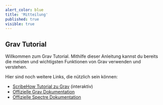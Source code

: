 ```yaml
---
alert_color: blue
title: 'Mitteilung'
published: true
visible: true
---
```


## Grav Tutorial

Willkommen zum Grav Tutorial. Mithilfe dieser Anleitung kannst du bereits die meisten und wichtigsten Funktionen von Grav verwenden und verstehen.

Hier sind noch weitere Links, die nützlich sein können:

- [ScribeHow Tutorial zu Grav](https://scribehow.com/page/Grav_CMS_Tutorial__zLmc6Ps-SsGNxt9fFX5FUA) (interaktiv)
- [Offizielle Grav Dokumentation](https://learn.getgrav.org/)
- [Offizielle Spectre Dokumentation](https://picturepan2.github.io/spectre/elements/code.html)
